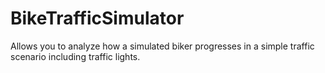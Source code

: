 # BikeTrafficSimulator
Allows you to analyze how a simulated biker progresses in a simple traffic scenario including traffic lights.
